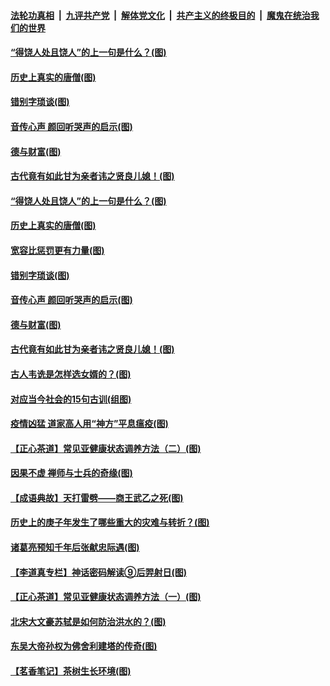 

####  [法轮功真相](../../../../basic/blob/master/README.md?t=07021831) &nbsp;|&nbsp; [九评共产党](../../../../9ping.md/blob/master/README.md?t=07021831) &nbsp;|&nbsp; [解体党文化](../../../../jtdwh.md/blob/master/README.md?t=07021831)  &nbsp;|&nbsp; [共产主义的终极目的](../../../../gczydzjmd.md/blob/master/README.md?t=07021831) &nbsp;|&nbsp; [魔鬼在统治我们的世界](../../../../mgztzwmdsj.md/blob/master/README.md?t=07021831) 

#### [“得饶人处且饶人”的上一句是什么？(图)](../pages/p7/938333.md?t=07021831) 

#### [历史上真实的唐僧(图)](../pages/p7/938101.md?t=07021831) 

#### [错别字琐谈(图)](../pages/p7/938316.md?t=07021831) 

#### [音传心声 颜回听哭声的启示(图)](../pages/p7/938099.md?t=07021831) 

#### [德与财富(图)](../pages/p7/938218.md?t=07021831) 

#### [古代竟有如此甘为亲者讳之贤良儿媳！(图)](../pages/p7/938117.md?t=07021831) 

#### [“得饶人处且饶人”的上一句是什么？(图)](../pages/p7/938333.md?t=07021831) 

#### [历史上真实的唐僧(图)](../pages/p7/938101.md?t=07021831) 

#### [宽容比惩罚更有力量(图)](../pages/p7/938280.md?t=07021831) 

#### [错别字琐谈(图)](../pages/p7/938316.md?t=07021831) 

#### [音传心声 颜回听哭声的启示(图)](../pages/p7/938099.md?t=07021831) 

#### [德与财富(图)](../pages/p7/938218.md?t=07021831) 

#### [古代竟有如此甘为亲者讳之贤良儿媳！(图)](../pages/p7/938117.md?t=07021831) 

#### [古人韦诜是怎样选女婿的？(图)](../pages/p7/938100.md?t=07021831) 

#### [对应当今社会的15句古训(组图)](../pages/p7/938097.md?t=07021831) 

#### [疫情凶猛 道家高人用“神方”平息瘟疫(图)](../pages/p7/938004.md?t=07021831) 

#### [【正心茶道】常见亚健康状态调养方法（二）(图)](../pages/p7/937559.md?t=07021831) 

#### [因果不虚 禅师与士兵的奇缘(图)](../pages/p7/938092.md?t=07021831) 

#### [【成语典故】天打雷劈——商王武乙之死(图)](../pages/p7/937782.md?t=07021831) 

#### [历史上的庚子年发生了哪些重大的灾难与转折？(图)](../pages/p7/937991.md?t=07021831) 

#### [诸葛亮预知千年后张献忠际遇(图)](../pages/p7/937564.md?t=07021831) 

#### [【李道真专栏】神话密码解读⑨后羿射日(图)](../pages/p7/937560.md?t=07021831) 

#### [【正心茶道】常见亚健康状态调养方法（一）(图)](../pages/p7/937556.md?t=07021831) 

#### [北宋大文豪苏轼是如何防治洪水的？(图)](../pages/p7/937874.md?t=07021831) 

#### [东吴大帝孙权为佛舍利建塔的传奇(图)](../pages/p7/937764.md?t=07021831) 

#### [【茗香笔记】茶树生长环境(图)](../pages/p7/937562.md?t=07021831) 

